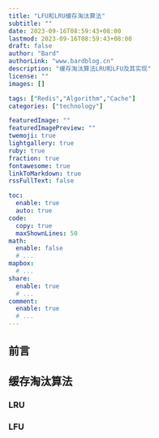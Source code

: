 ```yaml
---
title: "LFU和LRU缓存淘汰算法"
subtitle: ""
date: 2023-09-16T08:59:43+08:00
lastmod: 2023-09-16T08:59:43+08:00
draft: false
author: "Bard"
authorLink: "www.bardblog.cn"
description: "缓存淘汰算法LRU和LFU及其实现"
license: ""
images: []

tags: ["Redis","Algorithm","Cache"]
categories: ["technology"]

featuredImage: ""
featuredImagePreview: ""
twemoji: true
lightgallery: true
ruby: true
fraction: true
fontawesome: true
linkToMarkdown: true
rssFullText: false

toc:
  enable: true
  auto: true
code:
  copy: true
  maxShownLines: 50
math:
  enable: false
  # ...
mapbox:
  # ...
share:
  enable: true
  # ...
comment:
  enable: true
  # ...
---
```


<!--more-->

## 前言

## 缓存淘汰算法
### LRU
### LFU